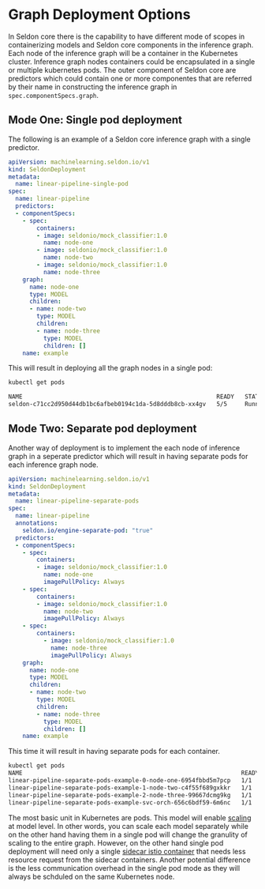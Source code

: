 # Graph Deployment Options

In Seldon core there is the capability to have different mode of scopes in containerizing models and Seldon core components in the inference graph.
Each node of the inference graph will be a container in the Kubernetes cluster. Inference graph nodes containers could be encapsulated in a 
single or multiple kubernetes pods. The outer component of Seldon core are predictors which could contain one or more componentes that are referred 
by their name in constructing the inference graph in `spec.componentSpecs.graph`.

## Mode One: Single pod deployment

The following is an example of a Seldon core inference graph with a 
single predictor.
```yaml
apiVersion: machinelearning.seldon.io/v1
kind: SeldonDeployment
metadata:
  name: linear-pipeline-single-pod
spec:
  name: linear-pipeline
  predictors:
  - componentSpecs:
    - spec:
        containers:
        - image: seldonio/mock_classifier:1.0
          name: node-one
        - image: seldonio/mock_classifier:1.0
          name: node-two
        - image: seldonio/mock_classifier:1.0
          name: node-three
    graph:
      name: node-one
      type: MODEL
      children:
      - name: node-two
        type: MODEL
        children:
        - name: node-three
          type: MODEL
          children: []
    name: example
```

This will result in deploying all the graph nodes in a single pod:

```bash
kubectl get pods

NAME                                                       READY   STATUS    RESTARTS   AGE
seldon-c71cc2d950d44db1bc6afbeb0194c1da-5d8dddb8cb-xx4gv   5/5     Running   0          6m59s
```

## Mode Two: Separate pod deployment

Another way of deployment is to implement the each node of inference graph in a seperate predictor which will result in having separate pods for 
each inference graph node.

```yaml
apiVersion: machinelearning.seldon.io/v1
kind: SeldonDeployment
metadata:
  name: linear-pipeline-separate-pods
spec:
  name: linear-pipeline
  annotations:
    seldon.io/engine-separate-pod: "true"
  predictors:
  - componentSpecs:
    - spec:
        containers:
        - image: seldonio/mock_classifier:1.0 
          name: node-one
          imagePullPolicy: Always
    - spec:
        containers:
        - image: seldonio/mock_classifier:1.0
          name: node-two
          imagePullPolicy: Always
    - spec:
        containers:
          - image: seldonio/mock_classifier:1.0
            name: node-three
            imagePullPolicy: Always
    graph:
      name: node-one
      type: MODEL
      children:
      - name: node-two
        type: MODEL
        children:
        - name: node-three
          type: MODEL
          children: []
    name: example
```

This time it will result in having separate pods for each container.

```bash
kubectl get pods
NAME                                                              READY   STATUS    RESTARTS   AGE
linear-pipeline-separate-pods-example-0-node-one-6954fbbd5m7pcp   1/1     Running   0          4m33s
linear-pipeline-separate-pods-example-1-node-two-c4f55f689gxkkr   1/1     Running   0          4m33s
linear-pipeline-separate-pods-example-2-node-three-99667dcmg9kg   1/1     Running   0          4m33s
linear-pipeline-separate-pods-example-svc-orch-656c6bdf59-6m6nc   1/1     Running   0          4m33s
```
The most basic unit in Kubernetes are pods. This model will enable [scaling](scaling.md) at model level. In other words, you can 
scale each model separately while on the other hand having them in a single pod will change the granulity of scaling to the entire graph. However, 
on the other hand single pod deployment will need only a single [sidecar istio container](../ingress/istio.md)
that needs less resource request from the sidecar containers. Another potential difference is the less communication overhead in the single pod mode as
they will always be schduled on the same Kubernetes node.
